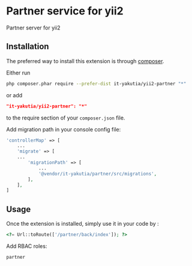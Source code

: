 Partner service for yii2
=====================
Partner server for yii2

Installation
------------

The preferred way to install this extension is through [composer](http://getcomposer.org/download/).

Either run

```sh
php composer.phar require --prefer-dist it-yakutia/yii2-partner "*"
```

or add

```json
"it-yakutia/yii2-partner": "*"
```

to the require section of your `composer.json` file.

Add migration path in your console config file:

```php
'controllerMap' => [
    ...
    'migrate' => [
    ...
        'migrationPath' => [
            ...
            '@vendor/it-yakutia/partner/src/migrations',
        ],
    ],
]

```

Usage
-----

Once the extension is installed, simply use it in your code by  :

```php
<?= Url::toRoute(['/partner/back/index']); ?>
```
Add RBAC roles:

```
partner
```